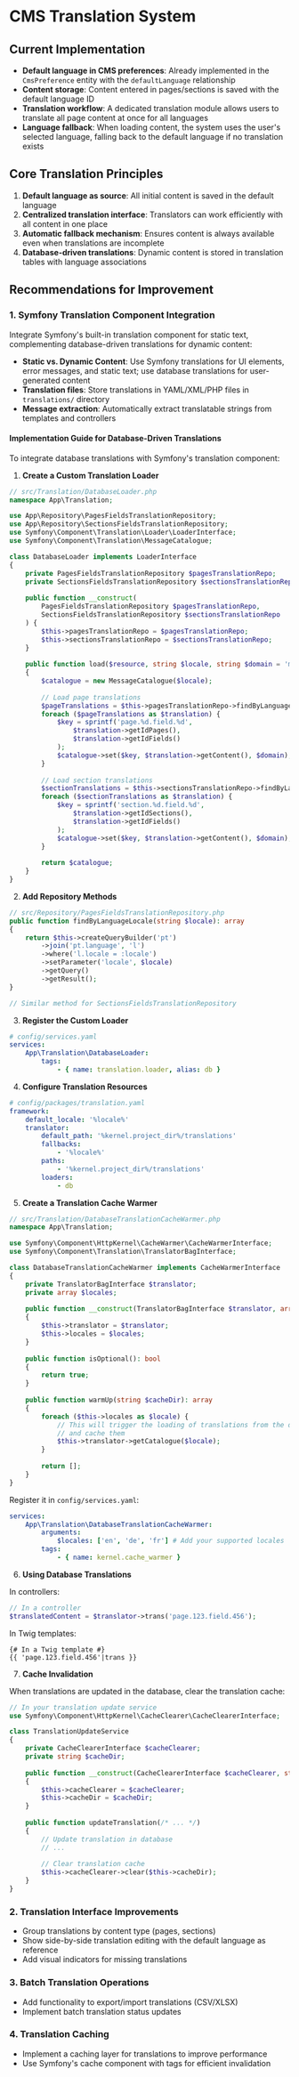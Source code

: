 # CMS Translation System

## Current Implementation

- **Default language in CMS preferences**: Already implemented in the `CmsPreference` entity with the `defaultLanguage` relationship
- **Content storage**: Content entered in pages/sections is saved with the default language ID
- **Translation workflow**: A dedicated translation module allows users to translate all page content at once for all languages
- **Language fallback**: When loading content, the system uses the user's selected language, falling back to the default language if no translation exists

## Core Translation Principles

1. **Default language as source**: All initial content is saved in the default language
2. **Centralized translation interface**: Translators can work efficiently with all content in one place
3. **Automatic fallback mechanism**: Ensures content is always available even when translations are incomplete
4. **Database-driven translations**: Dynamic content is stored in translation tables with language associations

## Recommendations for Improvement

### 1. Symfony Translation Component Integration

Integrate Symfony's built-in translation component for static text, complementing database-driven translations for dynamic content:

- **Static vs. Dynamic Content**: Use Symfony translations for UI elements, error messages, and static text; use database translations for user-generated content
- **Translation files**: Store translations in YAML/XML/PHP files in `translations/` directory
- **Message extraction**: Automatically extract translatable strings from templates and controllers

#### Implementation Guide for Database-Driven Translations

To integrate database translations with Symfony's translation component:

1. **Create a Custom Translation Loader**

```php
// src/Translation/DatabaseLoader.php
namespace App\Translation;

use App\Repository\PagesFieldsTranslationRepository;
use App\Repository\SectionsFieldsTranslationRepository;
use Symfony\Component\Translation\Loader\LoaderInterface;
use Symfony\Component\Translation\MessageCatalogue;

class DatabaseLoader implements LoaderInterface
{
    private PagesFieldsTranslationRepository $pagesTranslationRepo;
    private SectionsFieldsTranslationRepository $sectionsTranslationRepo;
    
    public function __construct(
        PagesFieldsTranslationRepository $pagesTranslationRepo,
        SectionsFieldsTranslationRepository $sectionsTranslationRepo
    ) {
        $this->pagesTranslationRepo = $pagesTranslationRepo;
        $this->sectionsTranslationRepo = $sectionsTranslationRepo;
    }
    
    public function load($resource, string $locale, string $domain = 'messages'): MessageCatalogue
    {
        $catalogue = new MessageCatalogue($locale);
        
        // Load page translations
        $pageTranslations = $this->pagesTranslationRepo->findByLanguageLocale($locale);
        foreach ($pageTranslations as $translation) {
            $key = sprintf('page.%d.field.%d', 
                $translation->getIdPages(), 
                $translation->getIdFields()
            );
            $catalogue->set($key, $translation->getContent(), $domain);
        }
        
        // Load section translations
        $sectionTranslations = $this->sectionsTranslationRepo->findByLanguageLocale($locale);
        foreach ($sectionTranslations as $translation) {
            $key = sprintf('section.%d.field.%d', 
                $translation->getIdSections(), 
                $translation->getIdFields()
            );
            $catalogue->set($key, $translation->getContent(), $domain);
        }
        
        return $catalogue;
    }
}
```

2. **Add Repository Methods**

```php
// src/Repository/PagesFieldsTranslationRepository.php
public function findByLanguageLocale(string $locale): array
{
    return $this->createQueryBuilder('pt')
        ->join('pt.language', 'l')
        ->where('l.locale = :locale')
        ->setParameter('locale', $locale)
        ->getQuery()
        ->getResult();
}

// Similar method for SectionsFieldsTranslationRepository
```

3. **Register the Custom Loader**

```yaml
# config/services.yaml
services:
    App\Translation\DatabaseLoader:
        tags:
            - { name: translation.loader, alias: db }
```

4. **Configure Translation Resources**

```yaml
# config/packages/translation.yaml
framework:
    default_locale: '%locale%'
    translator:
        default_path: '%kernel.project_dir%/translations'
        fallbacks:
            - '%locale%'
        paths:
            - '%kernel.project_dir%/translations'
        loaders:
            - db
```

5. **Create a Translation Cache Warmer**

```php
// src/Translation/DatabaseTranslationCacheWarmer.php
namespace App\Translation;

use Symfony\Component\HttpKernel\CacheWarmer\CacheWarmerInterface;
use Symfony\Component\Translation\TranslatorBagInterface;

class DatabaseTranslationCacheWarmer implements CacheWarmerInterface
{
    private TranslatorBagInterface $translator;
    private array $locales;
    
    public function __construct(TranslatorBagInterface $translator, array $locales)
    {
        $this->translator = $translator;
        $this->locales = $locales;
    }
    
    public function isOptional(): bool
    {
        return true;
    }
    
    public function warmUp(string $cacheDir): array
    {
        foreach ($this->locales as $locale) {
            // This will trigger the loading of translations from the database
            // and cache them
            $this->translator->getCatalogue($locale);
        }
        
        return [];
    }
}
```

Register it in `config/services.yaml`:

```yaml
services:
    App\Translation\DatabaseTranslationCacheWarmer:
        arguments:
            $locales: ['en', 'de', 'fr'] # Add your supported locales
        tags:
            - { name: kernel.cache_warmer }
```

6. **Using Database Translations**

In controllers:
```php
// In a controller
$translatedContent = $translator->trans('page.123.field.456');
```

In Twig templates:
```twig
{# In a Twig template #}
{{ 'page.123.field.456'|trans }}
```

7. **Cache Invalidation**

When translations are updated in the database, clear the translation cache:

```php
// In your translation update service
use Symfony\Component\HttpKernel\CacheClearer\CacheClearerInterface;

class TranslationUpdateService
{
    private CacheClearerInterface $cacheClearer;
    private string $cacheDir;
    
    public function __construct(CacheClearerInterface $cacheClearer, string $cacheDir)
    {
        $this->cacheClearer = $cacheClearer;
        $this->cacheDir = $cacheDir;
    }
    
    public function updateTranslation(/* ... */)
    {
        // Update translation in database
        // ...
        
        // Clear translation cache
        $this->cacheClearer->clear($this->cacheDir);
    }
}
```

### 2. Translation Interface Improvements

- Group translations by content type (pages, sections)
- Show side-by-side translation editing with the default language as reference
- Add visual indicators for missing translations

### 3. Batch Translation Operations

- Add functionality to export/import translations (CSV/XLSX)
- Implement batch translation status updates

### 4. Translation Caching

- Implement a caching layer for translations to improve performance
- Use Symfony's cache component with tags for efficient invalidation
